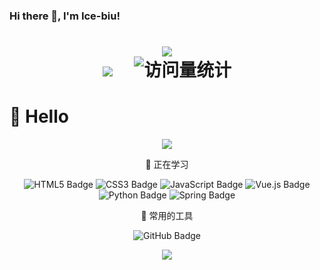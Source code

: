 ### Hi there 👋, I'm Ice-biu!
<h1 align="center"> <a href="https://sunguoqi.com/"> <img src="https://readme-typing-svg.herokuapp.com/?lines=console.log(%22Hello%2C%20World!%22);欢迎来到我的世界(*๓´╰╯`๓)&center=true&size=27"> </a> 

<!-- profile logo 个人资料徽标 -->
  <div align="center">
    <a href="https://space.bilibili.com/448488855/"><img src="https://img.shields.io/badge/Bilibili-B站-ff69b4" /></a>&emsp;
    <!-- visitor statistics logo 访客数统计徽标 -->
    <img src="https://komarev.com/ghpvc/?username=Ice-biu&label=Views&color=0e75b6&style=flat" alt="访问量统计" />
  </div>
</h1>



#  🙋 Hello

<div align="center">
  
![](https://github-readme-stats.vercel.app/api?username=Ice-biu&theme=omni)

<!--  skill badge 技能徽章 -->
💪 正在学习

![HTML5 Badge](https://img.shields.io/badge/HTML5-E34F26?logo=html5&logoColor=fff&style=flat)
![CSS3 Badge](https://img.shields.io/badge/CSS3-1572B6?logo=css3&logoColor=fff&style=flat)
![JavaScript Badge](https://img.shields.io/badge/JavaScript-F7DF1E?logo=javascript&logoColor=000&style=flat)
![Vue.js Badge](https://img.shields.io/badge/Vue.js-4FC08D?logo=vuedotjs&logoColor=fff&style=flat)
![Python Badge](https://img.shields.io/badge/Python-3776AB?logo=python&logoColor=fff&style=flat)
![Spring Badge](https://img.shields.io/badge/Spring-6DB33F?logo=spring&logoColor=fff&style=flat)

🧰 常用的工具

![GitHub Badge](https://img.shields.io/badge/GitHub-181717?logo=github&logoColor=fff&style=flat)

<div align="center"> <img src="https://metrics.lecoq.io/Ice-biu?template=classic&config.timezone=Asia%2FShanghai"> </div>

</div>
<!--
**Ice-biu/Ice-biu** is a ✨ _special_ ✨ repository because its `README.md` (this file) appears on your GitHub profile.
<h1 align="center"> <a href="https://sunguoqi.com/"> <img src="https://readme-typing-svg.herokuapp.com/?lines=console.log(%22Hello%2C%20World!%22);欢迎来到我的世界!&center=true&size=27"> </a> </h1>
[Visitor Count](https://p3-juejin.byteimg.com/tos-cn-i-k3u1fbpfcp/4ac595079b3e495c81bbd930d93f5861~tplv-k3u1fbpfcp-zoom-1.image)
<span > <img src="https://img.shields.io/badge/-HTML5-E34F26?style=flat-square&logo=html5&logoColor=white" /> <img src="https://img.shields.io/badge/-CSS3-1572B6?style=flat-square&logo=css3" /> <img src="https://img.shields.io/badge/-JavaScript-oringe?style=flat-square&logo=javascript" /> </span>
<div align="center"> <img src="https://metrics.lecoq.io/Ice-biu?template=classic&config.timezone=Asia%2FShanghai"> </div>
<span > <img src="https://img.shields.io/badge/-HTML5-E34F26?style=flat-square&logo=html5&logoColor=white" /> <img src="https://img.shields.
<div align="center"> <img src="https://visitor-badge.glitch.me/badge?page_id=sun0225SUN" /> </div>
io/badge/-CSS3-1572B6?style=flat-square&logo=css3" /> <img src="https://img.shields.io/badge/-JavaScript-oringe?style=flat-square&logo=javascript" /> </span>
<div align="center"> <img src="https://activity-graph.herokuapp.com/graph?username=sun0225SUN&theme=xcode" /> </div>
Here are some ideas to get you started:

- 🔭 I’m currently working on ...
- 🌱 I’m currently learning ...
- 👯 I’m looking to collaborate on ...
- 🤔 I’m looking for help with ...
- 💬 Ask me about ...
- 📫 How to reach me: ...
- 😄 Pronouns: ...
- ⚡ Fun fact: ...
-->
